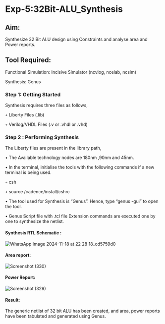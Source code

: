 # Exp-5:32Bit-ALU_Synthesis

## Aim:

Synthesize 32 Bit ALU design using Constraints and analyse area and Power reports.

## Tool Required:

Functional Simulation: Incisive Simulator (ncvlog, ncelab, ncsim)

Synthesis: Genus

### Step 1: Getting Started

Synthesis requires three files as follows,

◦ Liberty Files (.lib)

◦ Verilog/VHDL Files (.v or .vhdl or .vhd)

### Step 2 : Performing Synthesis

The Liberty files are present in the library path,

• The Available technology nodes are 180nm ,90nm and 45nm.

• In the terminal, initialise the tools with the following commands if a new terminal is being
used.

◦ csh

◦ source /cadence/install/cshrc

• The tool used for Synthesis is “Genus”. Hence, type “genus -gui” to open the tool.

• Genus Script file with .tcl file Extension commands are executed one by one to synthesize the netlist.

#### Synthesis RTL Schematic :

![WhatsApp Image 2024-11-18 at 22 28 18_cd5759d0](https://github.com/user-attachments/assets/52ab88f4-992b-458f-a50f-83f0d900c017)

#### Area report:

![Screenshot (330)](https://github.com/user-attachments/assets/876f014e-a7ab-4e15-bc05-1601bc65dce5)

#### Power Report:

![Screenshot (329)](https://github.com/user-attachments/assets/afb1f71d-3cbe-4f46-b8c7-a1651179c279)

#### Result: 

The generic netlist of 32 bit ALU  has been created, and area, power reports have been tabulated and generated using Genus.
